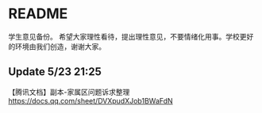# README
学生意见备份。
希望大家理性看待，提出理性意见，不要情绪化用事。学校更好的环境由我们创造，谢谢大家。

## Update 5/23 21:25

【腾讯文档】副本-家属区问题诉求整理
https://docs.qq.com/sheet/DVXpudXJob1BWaFdN
